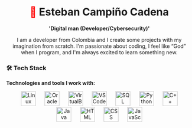 <h1 align="center">
  <span style="color: #ff0000;">🦇</span> Esteban Campiño Cadena
</h1>

<p align="center">
  <strong>'Digital man (Developer/Cybersecurity)'</strong>
</p>

<p align="center">
  I am a developer from Colombia and I create some projects with my imagination from scratch. I'm passionate about coding, I feel like “God” when I program, and I'm always excited to learn something new.
</p>

### 🛠 Tech Stack  
**Technologies and tools I work with:**

<p align="center">
  <img src="https://upload.wikimedia.org/wikipedia/commons/3/35/Tux.svg" alt="Linux" width="40" style="margin: 0 10px;">
  <img src="https://upload.wikimedia.org/wikipedia/commons/5/50/Oracle_logo.svg" alt="Oracle" width="40" style="margin: 0 10px;">
  <img src="https://upload.wikimedia.org/wikipedia/commons/d/d5/Virtualbox_logo.png" alt="VirtualBox" width="40" style="margin: 0 10px;">
  <img src="https://upload.wikimedia.org/wikipedia/commons/9/9a/Visual_Studio_Code_1.35_icon.svg" alt="VS Code" width="40" style="margin: 0 10px;">
  <img src="https://upload.wikimedia.org/wikipedia/commons/2/29/Postgresql_elephant.svg" alt="SQL" width="40" style="margin: 0 10px;">
  <img src="https://upload.wikimedia.org/wikipedia/commons/c/c3/Python-logo-notext.svg" alt="Python" width="40" style="margin: 0 10px;">
  <img src="https://upload.wikimedia.org/wikipedia/commons/1/18/ISO_C%2B%2B_Logo.svg" alt="C++" width="40" style="margin: 0 10px;">
  <img src="https://upload.wikimedia.org/wikipedia/en/3/30/Java_programming_language_logo.svg" alt="Java" width="40" style="margin: 0 10px;">
  <img src="https://upload.wikimedia.org/wikipedia/commons/6/61/HTML5_logo_and_wordmark.svg" alt="HTML" width="40" style="margin: 0 10px;">
  <img src="https://upload.wikimedia.org/wikipedia/commons/d/d5/CSS3_logo_and_wordmark.svg" alt="CSS" width="40" style="margin: 0 10px;">
  <img src="https://upload.wikimedia.org/wikipedia/commons/9/99/Unofficial_JavaScript_logo_2.svg" alt="JavaScript" width="40" style="margin: 0 10px;">
</p>
